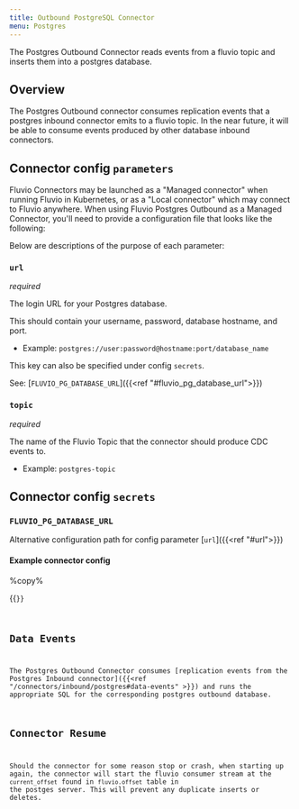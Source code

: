 ```yaml
---
title: Outbound PostgreSQL Connector
menu: Postgres
---
```


The Postgres Outbound Connector reads events from a
fluvio topic and inserts them into a postgres database.

## Overview

The Postgres Outbound connector consumes replication events that a postgres
inbound connector emits to a fluvio topic. In the near future, it will be able
to consume events produced by other database inbound connectors.


## Connector config `parameters`

Fluvio Connectors may be launched as a "Managed connector" when running Fluvio
in Kubernetes, or as a "Local connector" which may connect to Fluvio anywhere.
When using Fluvio Postgres Outbound as a Managed Connector, you'll need to provide a
configuration file that looks like the following:


Below are descriptions of the purpose of each parameter:

### `url`
*required*

The login URL for your Postgres database.

This should contain
  your username, password, database hostname, and port.
  - Example: `postgres://user:password@hostname:port/database_name`
  
  This key can also be specified under config `secrets`.
  
  See: [`FLUVIO_PG_DATABASE_URL`]({{<ref "#fluvio_pg_database_url">}})

 ### `topic`
*required*

The name of the Fluvio Topic that the connector should
  produce CDC events to.
  - Example: `postgres-topic`

## Connector config `secrets`
### `FLUVIO_PG_DATABASE_URL`

Alternative configuration path for config parameter [`url`]({{<ref "#url">}})


#### Example connector config 
%copy%

{{<code file="code-blocks/yaml/connectors/outbound-examples/outbound-postgres.yaml" lang="yaml" copy=true >}}

## Data Events

The Postgres Outbound Connector consumes [replication events from the Postgres
 Inbound connector]({{<ref "/connectors/inbound/postgres#data-events" >}}) and runs the
appropriate SQL for the corresponding postgres outbound database.

## Connector Resume

Should the connector for some reason stop or crash, when starting up again, the
connector will start the fluvio consumer stream at the `current_offset` found
in `fluvio.offset` table in the postges server. This will prevent any duplicate
inserts or deletes.
